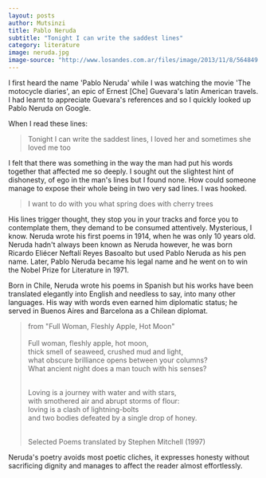 ```yaml
---
layout: posts
author: Mutsinzi
title: Pablo Neruda
subtitle: "Tonight I can write the saddest lines"
category: literature
image: neruda.jpg
image-source: "http://www.losandes.com.ar/files/image/2013/11/8/564849.jpg"
---
```






I first heard the name 'Pablo Neruda' while I was watching the movie 'The motocycle diaries', an epic of Ernest [Che] Guevara's latin American travels. I had learnt to appreciate Guevara's references and so I quickly looked up Pablo Neruda on Google.

When I read these lines: 

> Tonight I can write the saddest lines, I loved her and sometimes she loved me too

I felt that there was something in the way the man had put his words together that affected me so deeply. I sought out the slightest hint of dishonesty, of ego in the man's lines but I found none. How could someone manage to expose their whole being in two very sad lines. I was hooked.


> I want to do with you what spring does with cherry trees

His lines trigger thought, they stop you in your tracks and force you to contemplate them, they demand to be consumed attentively. Mysterious, I know. Neruda wrote his first poems in 1914, when he was only 10 years old. Neruda hadn't always been known as Neruda however, he was born Ricardo Eliécer Neftalí Reyes Basoalto but used Pablo Neruda as his pen name. Later, Pablo Neruda became his legal name and he went on to win the Nobel Prize for Literature in 1971. 
 
Born in Chile, Neruda wrote his poems in Spanish but his works have been translated elegantly into English and needless to say, into many other languages. His way with words even earned him diplomatic status; he served in Buenos Aires and Barcelona as a Chilean diplomat. 

<blockquote cite="https://en.wikipedia.org/wiki/Pablo_Neruda">
  from "Full Woman, Fleshly Apple, Hot Moon"
 <br/>
 <br/>
  Full woman, fleshly apple, hot moon,
  <br/>
  thick smell of seaweed, crushed mud and light,
  <br/>
  what obscure brilliance opens between your columns?
  <br/>
  What ancient night does a man touch with his senses?
  <br/>
  <br/>

  Loving is a journey with water and with stars,
  <br/>
  with smothered air and abrupt storms of flour:
  <br/>
  loving is a clash of lightning-bolts
  <br/>
  and two bodies defeated by a single drop of honey.
  <br/>
  <br/>

  Selected Poems translated by Stephen Mitchell (1997)
</blockquote>
  
     

Neruda's poetry avoids most poetic cliches, it expresses honesty without sacrificing dignity and manages to affect the reader almost effortlessly. 